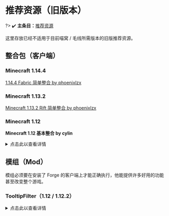 # 推荐资源（旧版本）

?> :heavy_check_mark: **主条目：**[推荐资源](wiki/resources)

这里存放已经不适用于目前喵窝 / 毛线所需版本的旧版推荐资源。

## 整合包（客户端）

### Minecraft 1.14.4

[1.14.4 Fabric 简单整合 by phoenixlzx](https://bbs.craft.moe/d/1185)

### Minecraft 1.13.2

[Minecraft 1.13.2 Rift 简单整合 by phoenixlzx](https://bbs.craft.moe/d/718)

### Minecraft 1.12

**Minecraft 1.12 基本整合 by cylin**

<details>
<summary>点击此以查看详情</summary>

* API
  * Forge
  * LiteLoader
* Mods
  * JustEnoughItems
  * Neat
  * OptiFine
  * WorldEdit
  * WorldEditCui
  * ZyinsHUD
  * voxelMap
  * popenchanttags
  * InventoryTweaks
  * MouseTweaks

#### 包含 Windows MultiMC 客户端

适用于 Windows 7 x64 及以上版本

注意：首次启动游戏前请在启动器界面点击更新按钮更新启动器！

下载：[Google Drive](https://drive.google.com/file/d/0B3NeH2NioYWfQ3BLQ3ZJUGtoN2c/view) | [MEGA](https://mega.nz/#!upVnjCKJ!rS9kmlAc2IC8-fZ_15uXJas3xe-b-jGIiVDErnv5WDQ) | [天翼云盘](https://cloud.189.cn/t/7zaiuq2umQRb)

#### 常见问题

1. 出现 `Failed to start Minecraft: java.lang.reflect.InvocationTargetException` 错误  
本整合包仅支持 JRE 8，请再次确认您的 JRE 版本。
</details>

## 模组（Mod）

模组必须要在安装了 Forge 的客户端上才能正确执行，他能提供许多好用的功能甚至改变整个游戏。

### TooltipFilter（1.12 / 1.12.2）

<details>
<summary>点击此以查看详情</summary>

**[论坛讨论](https://bbs.nyaa.cat/d/960)**

这是一款用来过滤物品面板信息的工具，可以有效解决喵窝道具属性面板由于重复信息变得过长，导致无法看清重要详情的问题。

![TooltipFilter](../../assets/images/TooltipFilter.png)

-   [下载](https://github.com/Librazy/TooltipFilter/releases)
-   [配置文件内容（有中英文客户端区分）](https://github.com/Librazy/TooltipFilter/wiki/Some-good-filters)
    
配置文件放在 `.minecraft\config\Tooltip Filter\filter.txt`
</details>
